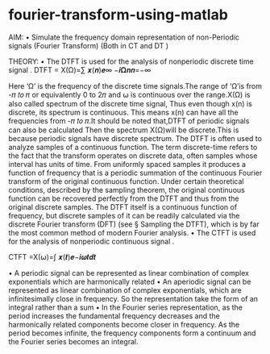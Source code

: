 # fourier-transform-using-matlab


AIM:
• Simulate the frequency domain representation of non-Periodic signals (Fourier Transform) (Both in CT and DT )


THEORY:
• The DTFT is used for the analysis of nonperiodic discrete time signal .
 DTFT = X(Ω)=∑ 𝒙(𝒏)𝒆∞ −𝒊𝛀𝒏𝒏=−∞
 
Here ‘Ω’ is the frequency of the discrete time signals.The range of ‘Ω’is from -𝜋 𝑡𝑜 𝜋 or equivalently 0 to 
2𝜋 and ⍵ is continuous over the range.X(Ω) is also called spectrum of the discrete time signal, Thus even 
though x(n) is discrete, its spectrum is continuous. This means x(n) can have all the frequencies from -𝜋
𝑡𝑜 𝜋.It should be noted that,DTFT of periodic signals can also be calculated Then the spectrum X(Ω)will 
be discrete.This is because periodic signals have discrete spectrum.
The DTFT is often used to analyze samples of a continuous function. The term discrete-time refers to the 
fact that the transform operates on discrete data, often samples whose interval has units of time. From 
uniformly spaced samples it produces a function of frequency that is a periodic summation of the 
continuous Fourier transform of the original continuous function. Under certain theoretical conditions, 
described by the sampling theorem, the original continuous function can be recovered perfectly from the 
DTFT and thus from the original discrete samples. The DTFT itself is a continuous function of frequency, 
but discrete samples of it can be readily calculated via the discrete Fourier transform (DFT) (see § 
Sampling the DTFT), which is by far the most common method of modern Fourier analysis.
• The CTFT is used for the analysis of nonperiodic continuous signal . 
 
CTFT =X(⍵)=∫ 𝒙(𝒕)𝒆−𝒊𝝎𝒕𝒅𝒕 


• A periodic signal can be represented as linear combination of complex exponentials which are 
harmonically related
• An aperiodic signal can be represented as linear combination of complex exponentials, which are 
infinitesimally close in frequency. So the representation take the form of an integral rather than a sum
• In the Fourier series representation, as the period increases the fundamental frequency decreases and 
the harmonically related components become closer in frequency. As the period becomes infinite, the 
frequency components form a continuum and the Fourier series becomes an integral.
